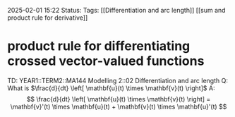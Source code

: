 2025-02-01 15:22
Status: 
Tags: [[Differentiation and arc length]] [[sum and product rule for derivative]]
# product rule for differentiating crossed vector-valued functions

TD: YEAR1::TERM2::MA144 Modelling 2::02 Differentiation and arc length
Q: What is $\frac{d}{dt} \left[ \mathbf{u}(t) \times \mathbf{v}(t) \right]$
A: $$ \frac{d}{dt} \left[ \mathbf{u}(t) \times \mathbf{v}(t) \right] = \mathbf{v}'(t) \times \mathbf{u}(t) + \mathbf{v}(t) \times \mathbf{u}'(t) $$
<!--ID: 1738423559074-->
